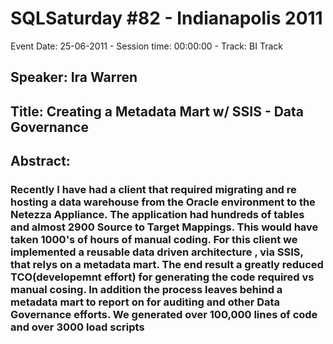 # SQLSaturday #82 - Indianapolis 2011
Event Date: 25-06-2011 - Session time: 00:00:00 - Track: BI Track
## Speaker: Ira Warren
## Title: Creating a Metadata Mart w/ SSIS - Data Governance
## Abstract:
### Recently I have had a client that required migrating and re hosting a data warehouse from the Oracle environment to the Netezza Appliance. The application had hundreds of tables and almost 2900 Source to Target Mappings. This would have taken 1000's of hours of manual coding. For this client we implemented a reusable data driven architecture , via SSIS, that relys on a metadata mart. The end result a greatly reduced TCO(developemnt effort) for generating the code required vs manual cosing. In addition the process leaves behind a metadata mart to report on for auditing and other Data Governance efforts. We generated over 100,000 lines of code and over 3000 load scripts



